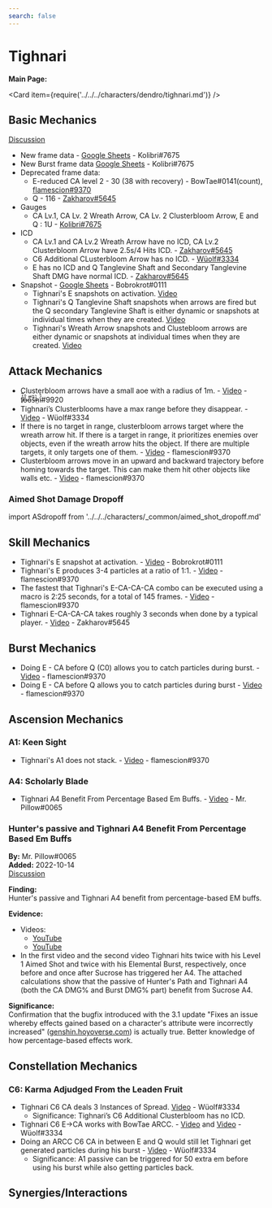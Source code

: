 ```yaml
---
search: false
---
```


# Tighnari

**Main Page:**

<Card item={require('../../../characters/dendro/tighnari.md')} />

## Basic Mechanics

[Discussion](https://tickets.deeznuts.moe/transcripts/tighnari-basic-mechanics)

* New frame data - [Google Sheets](https://docs.google.com/spreadsheets/d/1rECAO_yOwB4sDJ70z75pJr6fQsQjx5kgsOWtylcAGLk/edit?usp=sharing) - Kolibri\#7675
* New Burst frame data [Google Sheets](https://docs.google.com/spreadsheets/d/1zCwdd6_KYFqMD4OQ_llGLdDshoZTu_1pmAMysxGDQvs/edit?usp=sharing) - Kolibri\#7675
* Deprecated frame data:
  * E-reduced CA level 2 - 30 \(38 with recovery\) - BowTae#0141(count), [flamescion#9370](https://www.youtube.com/watch?v=sG-hT06nSG0)
  * Q - 116 - [Zakharov#5645](https://youtu.be/jZNdJEjbJUQ)
* Gauges
  * CA Lv.1, CA Lv. 2 Wreath Arrow, CA Lv. 2 Clusterbloom Arrow, E and Q : 1U - [Kolibri#7675](https://www.youtube.com/watch?v=RhUVsQKUGis)
* ICD
  * CA Lv.1 and CA Lv.2 Wreath Arrow have no ICD, CA Lv.2 Clusterbloom Arrow have 2.5s/4 Hits ICD. - [Zakharov#5645](https://www.youtube.com/watch?v=jZNdJEjbJUQ) 
  * C6 Additional CLusterbloom Arrow has no ICD. - [Wüolf#3334](https://youtu.be/7LZAN_K2eZg)
  * E has no ICD and Q Tanglevine Shaft and Secondary Tanglevine Shaft DMG have normal ICD. - [Zakharov#5645](https://www.youtube.com/watch?v=jZNdJEjbJUQ) 
* Snapshot - [Google Sheets](https://docs.google.com/spreadsheets/d/1M2nTLogzYd2o4ZLkYEkzfovwiTznQOB5ujWuMlQbE0k/edit?usp=sharing) - Bobrokrot#0111
  * Tighnari's E snapshots on activation. [Video](https://youtu.be/NILZic2btMk)
  * Tighnari's Q Tanglevine Shaft snapshots when arrows are fired but the Q secondary Tanglevine Shaft is either dynamic or snapshots at individual times when they are created. [Video](https://youtu.be/3ofPtiemJqk)
  * Tighnari's Wreath Arrow snapshots and Clustebloom arrows are either dynamic or snapshots at individual times when they are created. [Video](https://youtu.be/ZMowzpLubVc)

## Attack Mechanics

* Clusterbloom arrows have a small aoe with a radius of 1m. - [Video](https://youtu.be/7cPd0ySqmUI) - f̸̒͂ỏ̶̂o̵͌̚s̶͊̏h̷̤̀ḯ̴̊#9920
* Tighnari’s Clusterblooms have a max range before they disappear. - [Video](https://youtu.be/nXZ0qsLbfco) - Wüolf#3334
* If there is no target in range, clusterbloom arrows target where the wreath arrow hit. If there is a target in range, it prioritizes enemies over objects, even if the wreath arrow hits the object. If there are multiple targets, it only targets one of them. - [Video](https://youtu.be/WsiBn6Wzk78) - flamescion#9370
* Clusterbloom arrows move in an upward and backward trajectory before homing towards the target. This can make them hit other objects like walls etc. - [Video](https://youtu.be/6rJq2vqFJHo) - flamescion#9370

### Aimed Shot Damage Dropoff

import ASdropoff from '../../../characters/_common/aimed_shot_dropoff.md'

<ASdropoff />

## Skill Mechanics

* Tighnari's E snapshot at activation. - [Video](https://youtu.be/NILZic2btMk) - Bobrokrot#0111
* Tighnari's E produces 3-4 particles at a ratio of 1:1. - [Video](https://youtu.be/9rDMqveXeT8) - flamescion#9370
* The fastest that Tighnari's E-CA-CA-CA combo can be executed using a macro is 2:25 seconds, for a total of 145 frames. - [Video](https://www.youtube.com/watch?v=sG-hT06nSG0) - flamescion#9370
* Tighnari E-CA-CA-CA takes roughly 3 seconds when done by a typical player. - [Video](https://youtu.be/iTZ1ISVK75M) - Zakharov#5645

## Burst Mechanics

* Doing E - CA before Q (C0) allows you to catch particles during burst. - [Video](https://www.youtube.com/watch?v=q6ibUnVWmzc) - flamescion#9370
* Doing E - CA before Q allows you to catch particles during burst - [Video](https://youtu.be/q6ibUnVWmzc) - flamescion#9370

## Ascension Mechanics

### A1: Keen Sight

* Tighnari's A1 does not stack. - [Video](https://youtu.be/ZR9IaTEzlBs) - flamescion#9370

### A4: Scholarly Blade

* Tighnari A4 Benefit From Percentage Based Em Buffs. - [Video](https://youtu.be/8B1b_RBUpt0) - Mr. Pillow\#0065  

### Hunter's passive and Tighnari A4 Benefit From Percentage Based Em Buffs

**By:** Mr. Pillow\#0065  
**Added:** 2022-10-14  
[Discussion](https://tickets.deeznuts.moe/transcripts/hunters-passive-and-tighnari-a4-benefit-from-percentage-based-em-buffs)

**Finding:**  
Hunter's passive and Tighnari A4 benefit from percentage-based EM buffs.  
  
**Evidence:**  
* Videos:
  * [YouTube](https://youtu.be/8B1b_RBUpt0)
  * [YouTube](https://youtu.be/B5Tk_QpyO_Y)  
* In the first video and the second video Tighnari hits twice with his Level 1 Aimed Shot and twice with his Elemental Burst, respectively, once before and once after Sucrose has triggered her A4. The attached calculations show that the passive of Hunter's Path and Tighnari A4 (both the CA DMG% and Burst DMG% part) benefit from Sucrose A4.  
  
**Significance:**  
Confirmation that the bugfix introduced with the 3.1 update "Fixes an issue whereby effects gained based on a character's attribute were incorrectly increased" ([genshin.hoyoverse.com](https://genshin.hoyoverse.com/en/news/detail/2428)) is actually true. Better knowledge of how percentage-based effects work.

## Constellation Mechanics

### C6: Karma Adjudged From the Leaden Fruit

* Tighnari C6 CA deals 3 Instances of Spread. [Video](https://youtu.be/7LZAN_K2eZg) - Wüolf#3334
  * Significance: Tighnari’s C6 Additional Clusterbloom has no ICD.
* Tighnari C6 E->CA works with BowTae ARCC. - [Video](https://youtu.be/jWCpmgLob60) and [Video](https://youtu.be/kshgOpyCbAw) - Wüolf#3334
* Doing an ARCC C6 CA in between E and Q would still let Tighnari get generated particles during his burst - [Video](https://youtu.be/4m9d5rJAlj0) - Wüolf#3334
  * Significance: A1 passive can be triggered for 50 extra em before using his burst while also getting particles back.

## Synergies/Interactions
